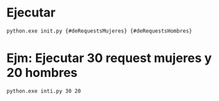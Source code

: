 # Ejecutar

    python.exe init.py {#deRequestsMujeres} {#deRequestsHombres}

# Ejm: Ejecutar 30 request mujeres y 20 hombres

    python.exe inti.py 30 20


